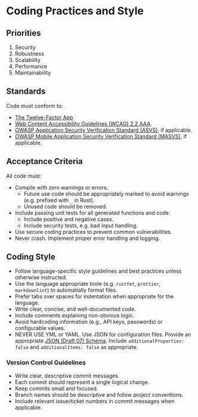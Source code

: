 # Coding Practices and Style

## Priorities

1. Security
2. Robustness
3. Scalability
4. Performance
5. Maintainability

## Standards

Code must conform to:

- [The Twelve-Factor App](https://12factor.net/).
- [Web Content Accessibility Guidelines (WCAG) 2.2 AAA](https://www.w3.org/WAI/standards-guidelines/wcag/docs/).
- [OWASP Application Security Verification Standard (ASVS)](https://owasp.org/www-project-application-security-verification-standard/), if applicable.
- [OWASP Mobile Application Security Verification Standard (MASVS)](https://mas.owasp.org/MASVS/), if applicable.

## Acceptance Criteria

All code must:

- Compile with zero warnings or errors.
    + Future use code should be appropriately marked to avoid warnings (e.g. prefixed with `_` in Rust).
    + Unused code should be removed.
- Include passing unit tests for all generated functions and code.
    + Include positive and negative cases.
    + Include security tests, e.g. bad input handling.
- Use secure coding practices to prevent common vulnerabilities.
- Never crash. Implement proper error handling and logging.

## Coding Style

- Follow language-specific style guidelines and best practices unless otherwise instructed.
- Use the language appropriate toole (e.g. `rustfmt`, `prettier`, `markdownlint`) to automatially format files.
- Prefer tabs over spaces for indentation when appropriate for the language.
- Write clear, concise, and well-documented code.
- Include comments explaining non-obvious logic.
- Avoid hardcoding information (e.g., API keys, passwords) or configurable values.
- NEVER USE YML or YAML. Use JSON for configuration files. Provide an appropriate [JSON (Draft 07) Schema](https://json-schema.org/draft-07/schema). Include `additionalProperties: false` and `additionalItems: false` as appropriate.

### Version Control Guidelines

- Write clear, descriptive commit messages.
- Each commit should represent a single logical change.
- Keep commits small and focused.
- Branch names should be descriptive and follow project conventions.
- Include relevant issue/ticket numbers in commit messages when applicable.
